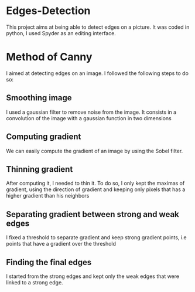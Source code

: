 # Edges-Detection
This project aims at being able to detect edges on a picture. It was coded in python, I used Spyder as an editing interface.

# Method of Canny
I aimed at detecting edges on an image. I followed the following steps to do so:
## Smoothing image
I used a gaussian filter to remove noise from the image. It consists in a convolution of the image with a gaussian function in two dimensions
## Computing gradient 
We can easily compute the gradient of an image by using the Sobel filter.
## Thinning gradient
After computing it, I needed to thin it. To do so, I only kept the maximas of gradient, using the direction of gradient and keeping only pixels that has a higher gradient than his neighbors
## Separating gradient between strong and weak edges
I fixed a threshold to separate gradient and keep strong gradient points, i.e points that have a gradient over the threshold
## Finding the final edges
I started from the strong edges and kept only the weak edges that were linked to a strong edge.
